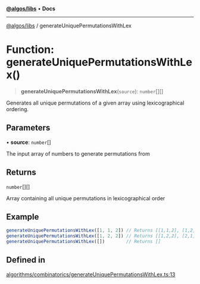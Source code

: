 [**@algos/libs**](../README.md) • **Docs**

***

[@algos/libs](../globals.md) / generateUniquePermutationsWithLex

# Function: generateUniquePermutationsWithLex()

> **generateUniquePermutationsWithLex**(`source`): `number`[][]

Generates all unique permutations of a given array using lexicographical ordering.

## Parameters

• **source**: `number`[]

The input array of numbers to generate permutations from

## Returns

`number`[][]

Array containing all unique permutations in lexicographical order

## Example

```ts
generateUniquePermutationsWithLex([1, 1, 2]) // Returns [[1,1,2], [1,2,1], [2,1,1]]
generateUniquePermutationsWithLex([1, 2, 2]) // Returns [[1,2,2], [2,1,2], [2,2,1]]
generateUniquePermutationsWithLex([])        // Returns []
```

## Defined in

[algorithms/combinatorics/generateUniquePermutationsWithLex.ts:13](https://github.com/vladbasin/algos/blob/896f4802dfe6dc549179fbc3b973d06095c49e3e/libs/algos/src/lib/algorithms/combinatorics/generateUniquePermutationsWithLex.ts#L13)
